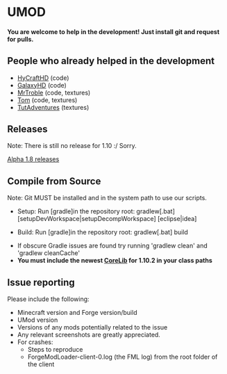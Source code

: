 <h1> UMOD</h1>
<h4>You are welcome to help in the development! Just install git and request for pulls.</h4>

<h2>People who already helped in the development</h2>

- <a href="http://github.com/HyCraftHD">HyCraftHD</a> (code)
- <a href="http://github.com/GalaxyHDm">GalaxyHD</a> (code)
- <a href="http://github.com/MrTroble">MrTroble</a> (code, textures)
- <a href="http://github.com/tom2208">Tom</a> (code, textures)
- <a href="http://youtube.com/TutAdventures">TutAdventures</a> (textures)

<h2>Releases</h2>

Note: There is still no release for 1.10 :/ Sorry. 

<a href="https://github.com/HyCraftHD/UMOD/releases">Alpha 1.8 releases</a>

<h2>Compile from Source</h2>

Note: Git MUST be installed and in the system path to use our scripts.

  - <p>Setup: Run [gradle]in the repository root: gradlew[.bat] [setupDevWorkspace|setupDecompWorkspace] [eclipse|idea]</p>
  - <p>Build: Run [gradle]in the repository root: gradlew[.bat] build</p>
  - If obscure Gradle issues are found try running 'gradlew clean' and 'gradlew cleanCache'
  - <strong>You must include the newest <a href="https://www.hycrafthd.net/mods/corelib">CoreLib</a> for 1.10.2 in your class paths</strong>
  
<h2>Issue reporting</h2>

Please include the following:

  - Minecraft version and Forge version/build
  - UMod version
  - Versions of any mods potentially related to the issue
  - Any relevant screenshots are greatly appreciated.
  - For crashes:
    - Steps to reproduce
    - ForgeModLoader-client-0.log (the FML log) from the root folder of the client


